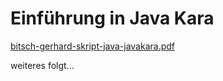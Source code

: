 # Einführung in Java Kara

[bitsch-gerhard-skript-java-javakara.pdf](bitsch-gerhard-skript-java-javakara.pdf)

weiteres folgt...